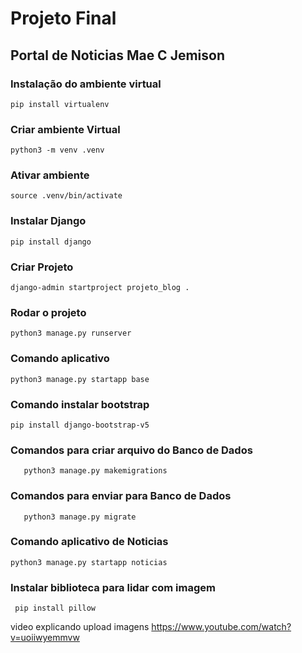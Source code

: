 # Projeto Final 
## Portal de Noticias Mae C Jemison

### Instalação do ambiente virtual
 ```
 pip install virtualenv

 ```

### Criar ambiente Virtual

```
python3 -m venv .venv

```

### Ativar ambiente 
```
source .venv/bin/activate

```
### Instalar Django

```
pip install django

```

### Criar Projeto
```
django-admin startproject projeto_blog .

```

### Rodar o projeto
```
python3 manage.py runserver

```
### Comando aplicativo
```
python3 manage.py startapp base

```


### Comando instalar bootstrap
``` 
pip install django-bootstrap-v5

```


### Comandos para criar arquivo do Banco de Dados
 ```
    python3 manage.py makemigrations
 ```

### Comandos para enviar para  Banco de Dados
 ```
    python3 manage.py migrate
 ```
### Comando aplicativo de Noticias
```
python3 manage.py startapp noticias

```
### Instalar biblioteca para lidar com imagem
```
 pip install pillow

```
video explicando upload imagens
https://www.youtube.com/watch?v=uoiiwyemmvw
